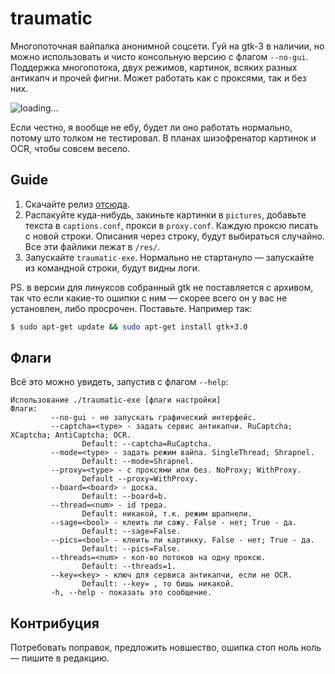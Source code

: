 # traumatic
Многопоточная вайпалка анонимной соцсети. Гуй на gtk-3 в наличии, но можно использовать и чисто консольную версию с флагом `--no-gui`. Поддержка многопотока, двух режимов, картинок, всяких разных антикапч и прочей фигни. Может работать как с проксями, так и без них.

![loading...](https://imgur.com/fxMzbrC.jpg)

Если честно, я вообще не ебу, будет ли оно работать нормально, потому што толком не тестировал. В планах шизофренатор картинок и OCR, чтобы совсем весело.
## Guide
1. Скачайте релиз [отсюда](https://github.com/neuroliptica/traumatic/releases).
2. Распакуйте куда-нибудь, закиньте картинки в `pictures`, добавьте текста в `captions.conf`, прокси в `proxy.conf`. Каждую проксю писать с новой строки. Описания через строку, будут выбираться случайно. Все эти файлики лежат в `/res/`.
3. Запускайте `traumatic-exe`. Нормально не стартануло — запускайте из командной строки, будут видны логи.

PS. в версии для линуксов собранный gtk не поставляется с архивом, так что если какие-то ошипки с ним — скорее всего он у вас не установлен, либо просрочен. Поставьте. Например так:
```bash
$ sudo apt-get update && sudo apt-get install gtk+3.0
```
## Флаги
Всё это можно увидеть, запустив с флагом `--help`:
```
Использование ./traumatic-exe [флаги настройки]
Флаги:
         --no-gui - не запускать графический интерфейс.
         --captcha=<type> - задать сервис антикапчи. RuCaptcha; XCaptcha; AntiCaptcha; OCR. 
                Default: --captcha=RuCaptcha.
         --mode=<type> - задать режим вайпа. SingleThread; Shrapnel. 
                Default: --mode=Shrapnel.
         --proxy=<type> - с проксями или без. NoProxy; WithProxy. 
                Default --proxy=WithProxy.
         --board=<board> - доска. 
                Default: --board=b.
         --thread=<num> - id треда. 
                Default: никакой, т.к. режим шрапнели.
         --sage=<bool> - клеить ли сажу. False - нет; True - да. 
                Default: --sage=False.
         --pics=<bool> - клеить ли картинку. False - нет; True - да. 
                Default: --pics=False.
         --threads=<num> - кол-во потоков на одну проксю. 
                Default: --threads=1.
         --key=<key> - ключ для сервиса антикапчи, если не OCR. 
                Default: --key= , то бишь никакой.
         -h, --help - показать это сообщение.
```
## Контрибуция
Потребовать поправок, предложить новшество, ошипка стоп ноль ноль — пишите в редакцию.
